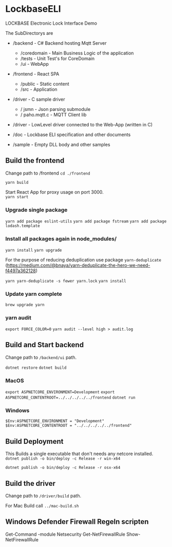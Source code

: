 # LockbaseELI
LOCKBASE Electronic Lock Interface Demo

The SubDirectorys are 

* /backend - C# Backend hosting Mqtt Server
    * /coredomain - Main Business Logic of the application
    * /tests - Unit Test's for CoreDomain
    * /ui  - WebApp
* /frontend - React SPA 
    * /public   - Static content
    * /src  - Application

* /driver - C sample driver 
    * / jsmn   - Json parsing submodule
    * / paho.mqtt.c - MQTT Client lib

  

* /driver - LowLevel driver connected to the Web-App (written in C)
* /doc - Lockbase ELI specification and other documents
* /sample - Empty DLL body and other samples

## Build the frontend

Change path to /frontend
`cd ./frontend`

`yarn build`

Start React App for proxy usage on port 3000.  
`yarn start`

### Upgrade single package 

`yarn add package eslint-utils`
`yarn add package fstream`
`yarn add package lodash.template`

### Install all packages again in node_modules/

`yarn install`
`yarn upgrade`

For the purpose of reducing deduplication use package `yarn-deduplicate`
(https://medium.com/@bnaya/yarn-deduplicate-the-hero-we-need-f4497a362128)

`yarn yarn-deduplicate -s fewer yarn.lock`
`yarn install`


### Update yarn complete 

`brew upgrade yarn`

### yarn audit 

`export FORCE_COLOR=0`
`yarn audit --level high > audit.log`

## Build and Start backend

Change path to `/backend/ui` path.

`dotnet restore`
`dotnet build`

### MacOS

`export ASPNETCORE_ENVIRONMENT=Development`
`export ASPNETCORE_CONTENTROOT=../../../../../frontend`
`dotnet run`

### Windows
`$Env:ASPNETCORE_ENVIRONMENT = "Development"`
`$Env:ASPNETCORE_CONTENTROOT = "../../../../../frontend"`


## Build Deployment

This Builds a single executable that don't needs any netcore installed.
`dotnet publish -o bin/deploy -c Release -r win-x64`

`dotnet publish -o bin/deploy -c Release -r osx-x64`

## Build the driver 

Change path to `/driver/build` path. 

For Mac Build call `../mac-build.sh` 

## Windows Defender Firewall Regeln scripten 

Get-Command -module Netsecurity 
Get-NetFirewallRule
Show-NetFirewallRule



